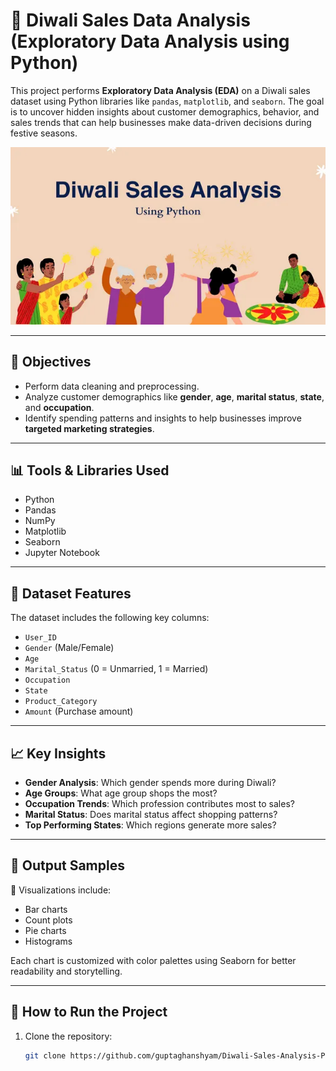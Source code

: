 # 🎇 Diwali Sales Data Analysis (Exploratory Data Analysis using Python)

This project performs **Exploratory Data Analysis (EDA)** on a Diwali sales dataset using Python libraries like `pandas`, `matplotlib`, and `seaborn`. The goal is to uncover hidden insights about customer demographics, behavior, and sales trends that can help businesses make data-driven decisions during festive seasons.

![Diwali Sales Dashboard](Diwali%20sales%20Analysis.webp)

---

## 📌 Objectives

- Perform data cleaning and preprocessing.
- Analyze customer demographics like **gender**, **age**, **marital status**, **state**, and **occupation**.
- Identify spending patterns and insights to help businesses improve **targeted marketing strategies**.

---

## 📊 Tools & Libraries Used

- Python
- Pandas
- NumPy
- Matplotlib
- Seaborn
- Jupyter Notebook

---

## 📁 Dataset Features

The dataset includes the following key columns:

- `User_ID`
- `Gender` (Male/Female)
- `Age`
- `Marital_Status` (0 = Unmarried, 1 = Married)
- `Occupation`
- `State`
- `Product_Category`
- `Amount` (Purchase amount)

---

## 📈 Key Insights

- **Gender Analysis**: Which gender spends more during Diwali?
- **Age Groups**: What age group shops the most?
- **Occupation Trends**: Which profession contributes most to sales?
- **Marital Status**: Does marital status affect shopping patterns?
- **Top Performing States**: Which regions generate more sales?

---

## 📎 Output Samples

📍 Visualizations include:
- Bar charts
- Count plots
- Pie charts
- Histograms

Each chart is customized with color palettes using Seaborn for better readability and storytelling.

---

## 🚀 How to Run the Project

1. Clone the repository:
   ```bash
   git clone https://github.com/guptaghanshyam/Diwali-Sales-Analysis-Python-Project-.git

